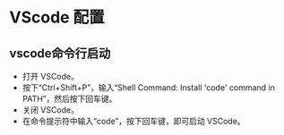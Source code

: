 # VScode 配置

## vscode命令行启动
* 打开 VSCode。
* 按下“Ctrl+Shift+P”，输入“Shell Command: Install 'code' command in PATH”，然后按下回车键。
* 关闭 VSCode。
* 在命令提示符中输入“code”，按下回车键，即可启动 VSCode。